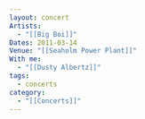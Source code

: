 ```yaml
---
layout: concert
Artists:
  - "[[Big Boi]]"
Dates: 2011-03-14
Venue: "[[Seaholm Power Plant]]"
With me:
  - "[[Dusty Albertz]]"
tags:
  - concerts
category:
  - "[[Concerts]]"
---
```

